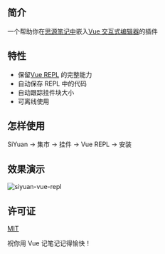 ## 简介

一个帮助你在[思源笔记中](https://github.com/siyuan-note/siyuan)嵌入[Vue 交互式编辑器](https://github.com/vuejs/repl)的插件

## 特性
* 保留[Vue REPL](https://github.com/vuejs/repl) 的完整能力
* 自动保存 REPL 中的代码
* 自动跟踪挂件块大小
* 可离线使用

## 怎样使用

SiYuan -> 集市 -> 挂件 -> Vue REPL -> 安装

## 效果演示

![siyuan-vue-repl](https://user-images.githubusercontent.com/41723543/232690588-99ad1b14-6512-4e4f-ba08-8705fd24461f.gif)

## 许可证

[MIT](./LICENSE)

祝你用 Vue 记笔记记得愉快！